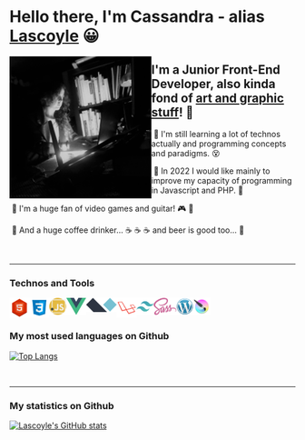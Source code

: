 # Hello there, I'm Cassandra - alias [Lascoyle][website] :grinning:

<img align="left" src="https://github.com/Lascoyle/Lascoyle/raw/main/img/pic.jpg" width="250"/>

## I'm a Junior Front-End Developer, also kinda fond of [art and graphic stuff][deviantart]! :art:

 :small_blue_diamond: I'm still learning a lot of technos actually and programming concepts and paradigms. :dizzy_face: <br />
 
 :small_blue_diamond: In 2022 I would like mainly to improve my capacity of programming in Javascript and PHP. :muscle: <br />
 
 :small_blue_diamond: I'm a huge fan of video games and guitar! :video_game: :guitar: <br />

 :small_blue_diamond: And a huge coffee drinker... :coffee: :coffee: :coffee: and beer is good too... :beer: <br />

<br />
<hr/>

### Technos and Tools

<img align="left" src="https://github.com/Lascoyle/Lascoyle/raw/main/img/html-l.png" height="35" />
<img align="left" src="https://github.com/Lascoyle/Lascoyle/raw/main/img/css.png" height="35" />
<img align="left" src="https://github.com/Lascoyle/Lascoyle/raw/main/img/javascript.png" height="30" />
<img align="left" src="https://github.com/Lascoyle/Lascoyle/raw/main/img/vuejs.png" height="30" />
<img align="left" src="https://github.com/Lascoyle/Lascoyle/raw/main/img/alpinejs-l.png" height="25" />
<img align="left" src="https://github.com/Lascoyle/Lascoyle/raw/main/img/laravel-l.png" height="35" />
<img align="left" src="https://github.com/Lascoyle/Lascoyle/raw/main/img/tailwind-l.png" height="30" />
<img align="left" src="https://github.com/Lascoyle/Lascoyle/raw/main/img/sass-logo.png" height="30" />
<img align="left" src="https://github.com/Lascoyle/Lascoyle/raw/main/img/wordpress-l.png" height="30" />
<img align="left" src="https://github.com/Lascoyle/Lascoyle/raw/main/img/krita-l.png" height="30" />
  
<br />
<br />

### My most used languages on Github

[![Top Langs](https://github-readme-stats.vercel.app/api/top-langs/?username=Lascoyle&layout=compact&theme=gotham)](https://github.com/anuraghazra/github-readme-stats)

<br />
<hr/>

### My statistics on Github

[deviantart]: https://www.deviantart.com/lascoyle-the-second
[website]: https://lascoyle-dev.netlify.app/

[![Lascoyle's GitHub stats](https://github-readme-stats.vercel.app/api?username=Lascoyle&theme=gotham)](https://github.com/Lascoyle/github-readme-stats)

<!---
Lascoyle/Lascoyle is a ✨ special ✨ repository because its `README.md` (this file) appears on your GitHub profile.
You can click the Preview link to take a look at your changes.
--->
